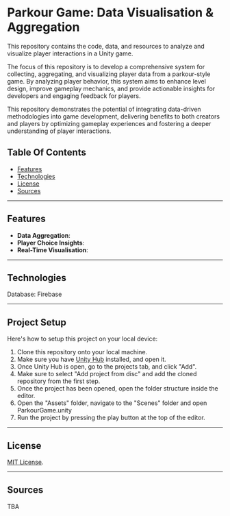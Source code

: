 # Parkour Game: Data Visualisation & Aggregation

This repository contains the code, data, and resources to analyze and visualize player interactions in a Unity game.

The focus of this repository is to develop a comprehensive system for collecting, aggregating, and visualizing player data from a parkour-style game. By analyzing player behavior, this system aims to enhance level design, improve gameplay mechanics, and provide actionable insights for developers and engaging feedback for players.

This repository demonstrates the potential of integrating data-driven methodologies into game development, delivering benefits to both creators and players by optimizing gameplay experiences and fostering a deeper understanding of player interactions.


## Table Of Contents
- [Features](#features)
- [Technologies](#technologies)
- [License](#License)
- [Sources](#sources)

---

## Features
- **Data Aggregation**: 
- **Player Choice Insights**: 
- **Real-Time Visualisation**: 


---

## Technologies
Database: Firebase

---

## Project Setup
Here's how to setup this project on your local device:

1. Clone this repository onto your local machine.
2. Make sure you have [Unity Hub](https://unity.com/download) installed, and open it.
3. Once Unity Hub is open, go to the projects tab, and click "Add".
4. Make sure to select "Add project from disc" and add the cloned repository from the first step.
5. Once the project has been opened, open the folder structure inside the editor.
6. Open the "Assets" folder, navigate to the "Scenes" folder and open ParkourGame.unity
7. Run the project by pressing the play button at the top of the editor.

---

## License
[MIT License](LICENSE).

---

## Sources
TBA